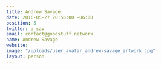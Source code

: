 ```yaml
---
title: Andrew Savage
date: 2016-05-27 20:56:00 -06:00
position: 5
twitter: a_sav
email: contact@goodstuff.network
name: Andrew Savage
website: 
image: "/uploads/user_avatar_andrew-savage_artwork.jpg"
layout: person
---
```


